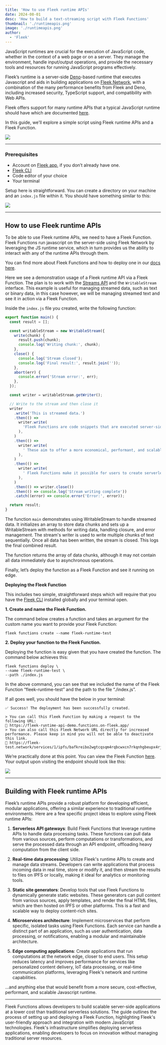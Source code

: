```yaml
---
title: 'How to use Fleek runtime APIs'
date: 2024-08-01
desc: 'How to build a text-streaming script with Fleek Functions'
thumbnail: './runtimeapis.png'
image: './runtimeapis.png'
author:
  - 'Fleek'
---
```


JavaScript runtimes are crucial for the execution of JavaScript code, whether in the context of a web page or on a server. They manage the environment, handle input/output operations, and provide the necessary tools and resources for running JavaScript programs effectively.

Fleek’s runtime is a server-side <u>[Deno](https://deno.com/)</u>-based runtime that executes Javascript and aids in building applications on <u>[Fleek Network](https://fleek.network/)</u>, with a combination of the many performance benefits from Fleek and Deno, including increased security, TypeScript support, and compatibility with Web APIs.

Fleek offers support for many runtime APIs that a typical JavaScript runtime should have which are documented <u>[here](https://fleek-network.github.io/js-docs/)</u>.

In this guide, we'll explore a simple script using Fleek runtime APIs and a Fleek Function.

![](./apis.png)

---

### **Prerequisites**

- Account on <u>[Fleek app](https://app.fleek.xyz/)</u>, if you don’t already have one.
- <u>[Fleek CLI](https://fleek.xyz/docs/cli/)</u>
- Code editor of your choice
- Your terminal

Setup here is straightforward. You can create a directory on your machine and an `index.js` file within it. You should have something similar to this:

![](./index.png)

---

## **How to use Fleek runtime APIs**

To be able to use Fleek runtime APIs, we need to have a Fleek Function. Fleek Functions run javascript on the server-side using Fleek Network by leveraging the JS runtime service, which in turn provides us the ability to interact with any of the runtime APIs through them.

You can find more about Fleek Functions and how to deploy one in our <u>[docs here](https://fleek.xyz/docs/platform/fleek-functions/)</u>.

Here we see a demonstration usage of a Fleek runtime API via a Fleek Function. The plan is to work with the <u>[Streams API](https://fleek-network.github.io/js-docs/streams-api.html)</u> and the `WritableStream` interface. This example is useful for managing streamed data, such as text or binary data, in this case however, we will be managing streamed text and see it in action via a Fleek Function.

Inside the `index.js` file you created, write the following function:

```jsx
export function main() {
  const result = [];

  const writableStream = new WritableStream({
    write(chunk) {
      result.push(chunk);
      console.log('Writing chunk:', chunk);
    },
    close() {
      console.log('Stream closed');
      console.log('Final result:', result.join(''));
    },
    abort(err) {
      console.error('Stream error:', err);
    },
  });

  const writer = writableStream.getWriter();

  // Write to the stream and then close it
  writer
    .write('This is streamed data.')
    .then(() =>
      writer.write(
        'Fleek Functions are code snippets that are executed server-side using Fleek Network’s on-chain cloud infrastructure',
      ),
    )
    .then(() =>
      writer.write(
        ' These aim to offer a more economical, performant, and scalable solution for running server-side code than well-known options like Lambda functions, thanks to Fleek Network's architecture. ',
      ),
    )
    .then(() =>
      writer.write(
        ' Fleek Functions make it possible for users to create serverless apps with lightning-fast performance at a much lower cost.',
      ),
    )
    .then(() => writer.close())
    .then(() => console.log('Stream writing complete'))
    .catch((error) => console.error('Error:', error));

  return result;
}
```

The function `main` demonstrates using WritableStream to handle streamed data. It initializes an array to store data chunks and sets up a WritableStream with methods for writing data, handling closure, and error management. The stream's writer is used to write multiple chunks of text sequentially. Once all data has been written, the stream is closed. This logs the final combined result.

The function returns the array of data chunks, although it may not contain all data immediately due to asynchronous operations.

Finally, let’s deploy the function as a Fleek Function and see it running on edge.

**Deploying the Fleek Function**

This includes two simple, straightforward steps which will require that you have the <u>[Fleek CLI](https://fleek.xyz/docs/cli/)</u> installed globally and your terminal open.

**1. Create and name the Fleek Function.**

The command below creates a function and takes an argument for the custom name you want to provide your Fleek Function:

```
fleek functions create --name fleek-runtime-test
```

**2. Deploy your function to the Fleek Function.**

Deploying the function is easy given that you have created the function. The command below achieves this:

```
fleek functions deploy \
--name fleek-runtime-test \
--path ./index.js
```

In the above command, you can see that we included the name of the Fleek Function “fleek-runtime-test” and the path to the file “./index.js”.

If all goes well, you should have the below in your terminal:

```
✅ Success! The deployment has been successfully created.

> You can call this Fleek Function by making a request to the following URL:
🔗 https://fleek-runtime-api-demo.functions.on-fleek.app/
> You can also call this Fleek Network URL directly for increased performance. Please keep in mind you will not be able to deactivate this link.
🔗 https://fleek-test.network/services/1/ipfs/bafkreibo2wgtcqsqm4rqbcwxcn7rkqnhgbeupx4rjkvoh7pxlif6cur6vm
```

We’re practically done at this point. You can view the Fleek Function <u>[here](https://fleek-runtime-api-demo.functions.on-fleek.app/)</u>. Your output upon visiting the endpoint should look like this:

![](./endpoint.png)

---

## **Building with Fleek runtime APIs**

Fleek’s runtime APIs provide a robust platform for developing efficient, modular applications, offering a similar experience to traditional runtime environments. Here are a few specific project ideas to explore using Fleek runtime APIs:

1. **Serverless API gateways**: Build Fleek Functions that leverage runtime APIs to handle data processing tasks. These functions can pull data from various sources, perform computations or transformations, and serve the processed data through an API endpoint, offloading heavy computation from the client side.

2. **Real-time data processing**: Utilize Fleek's runtime APIs to create and manage data streams. Developers can write applications that process incoming data in real time, store or modify it, and then stream the results to files on IPFS or locally, making it ideal for analytics or monitoring tools.

3. **Static site generators**: Develop tools that use Fleek Functions to dynamically generate static websites. These generators can pull content from various sources, apply templates, and render the final HTML files, which are then hosted on IPFS or other platforms. This is a fast and scalable way to deploy content-rich sites.

4. **Microservices architecture**: Implement microservices that perform specific, isolated tasks using Fleek Functions. Each service can handle a distinct part of an application, such as user authentication, data processing, or notifications, enabling a modular and maintainable architecture.

5. **Edge computing applications**: Create applications that run computations at the network edge, closer to end users. This setup reduces latency and improves performance for services like personalized content delivery, IoT data processing, or real-time communication platforms, leveraging Fleek's network and runtime capabilities.

...and anything else that would benefit from a more secure, cost-effective, performant, and scalable Javascript runtime.

---

Fleek Functions allows developers to build scalable server-side applications at a lower cost than traditional serverless solutions. The guide outlines the process of setting up and deploying a Fleek Function, highlighting Fleek's user-friendly approach and integration with modern JavaScript technologies. Fleek's infrastructure simplifies deploying serverless applications, enabling developers to focus on innovation without managing traditional server resources.
